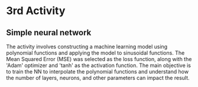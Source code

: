 # 3rd Activity

## Simple neural network

The activity involves constructing a machine learning model using polynomial functions and applying the model to sinusoidal functions. The Mean Squared Error (MSE) was selected as the loss function, along with the 'Adam' optimizer and 'tanh' as the activation function. The main objective is to train the NN to interpolate the polynomial functions and understand how the number of layers, neurons, and other parameters can impact the result.